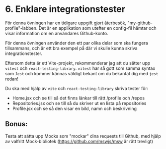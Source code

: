 # 6. Enklare integrationstester

För denna övningen har en tidigare uppgift gjort återbesök, "my-github-profile"-labben. Det är en applikation som utefter en config-fil hämtar och visar information om en användares Github-konto. 

För denna övningen använder den ett par olika delar som ska fungera tillsammans, och är ett bra exempel på där vi skulle kunna skriva integrationstester.

Eftersom detta är ett Vite-projekt, rekommenderar jag att du sätter upp `vitest` och `react-testing-library`. `vitest` har så gott som samma syntax som `Jest` och kommer kännas väldigt bekant om du bekantat dig med `jest` redan!


Du ska med hjälp av `vite` och `react-testing-library` skriva tester för:
- Home.jsx och se till så det finns länkar till rätt /profile och /repos
- Repositories.jsx och se till så du skriver ut en lista på repositories
- Profile.jsx och se så den visar en bild, namn och beskrivning 


## Bonus:
Testa att sätta upp Mocks som "mockar" dina requests till Github, med hjälp av valfritt Mock-bibliotek (https://github.com/mswjs/msw är rätt trevligt)
